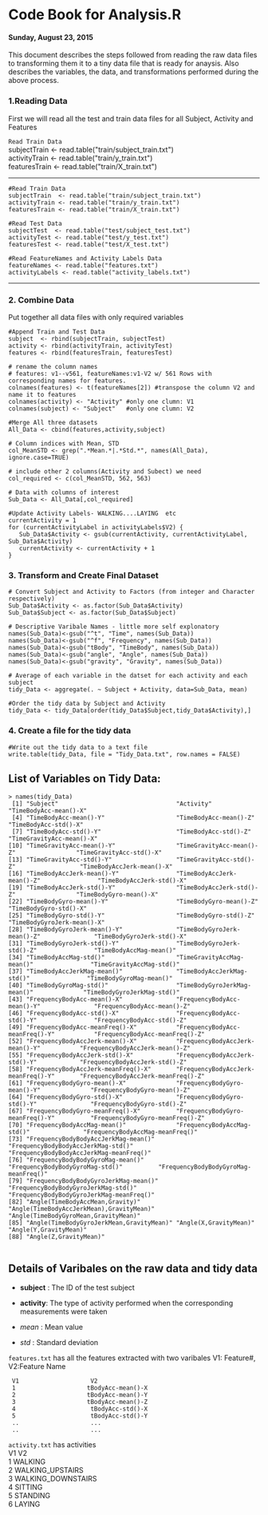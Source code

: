 
# Code Book for Analysis.R
#### Sunday, August 23, 2015

This document describes the steps followed from reading the raw data files to transforming them it to a tiny data file that is ready for anaysis.
Also describes the variables, the data, and transformations performed during the above process.


### 1.Reading Data
   First we will read all the test and train data files for all Subject, Activity and Features



`Read Train Data`  
subjectTrain  <- read.table("train/subject_train.txt")  
activityTrain <- read.table("train/y_train.txt")  
featuresTrain <- read.table("train/X_train.txt")   

***

```{r, eval=FALSE}
#Read Train Data  
subjectTrain  <- read.table("train/subject_train.txt")  
activityTrain <- read.table("train/y_train.txt")  
featuresTrain <- read.table("train/X_train.txt")   

#Read Test Data
subjectTest  <- read.table("test/subject_test.txt")
activityTest <- read.table("test/y_test.txt")
featuresTest <- read.table("test/X_test.txt")

#Read FeatureNames and Activity Labels Data
featureNames <- read.table("features.txt")
activityLabels <- read.table("activity_labels.txt")
```

***
### 2. Combine Data 
   Put together all data files with only required variables 

```{r, eval=FALSE}
#Append Train and Test Data 
subject  <- rbind(subjectTrain, subjectTest)
activity <- rbind(activityTrain, activityTest)
features <- rbind(featuresTrain, featuresTest)

# rename the column names
# features: v1--v561, featureNames:v1-V2 w/ 561 Rows with corresponding names for features.
colnames(features) <- t(featureNames[2]) #transpose the column V2 and name it to features
colnames(activity) <- "Activity" #only one clumn: V1
colnames(subject) <- "Subject"   #only one clumn: V2

#Merge All three datasets 
All_Data <- cbind(features,activity,subject)

# Column indices with Mean, STD
col_MeanSTD <- grep(".*Mean.*|.*Std.*", names(All_Data), ignore.case=TRUE)

# include other 2 columns(Activity and Subect) we need
col_required <- c(col_MeanSTD, 562, 563)

# Data with columns of interest
Sub_Data <- All_Data[,col_required]

#Update Activity Labels- WALKING....LAYING  etc
currentActivity = 1 
for (currentActivityLabel in activityLabels$V2) { 
   Sub_Data$Activity <- gsub(currentActivity, currentActivityLabel, Sub_Data$Activity) 
   currentActivity <- currentActivity + 1 
} 
```


### 3. Transform and Create Final Dataset
```{r, eval=FALSE}
# Convert Subject and Activity to Factors (from integer and Character respectively)
Sub_Data$Activity <- as.factor(Sub_Data$Activity) 
Sub_Data$Subject <- as.factor(Sub_Data$Subject) 

# Descriptive Varibale Names - little more self explonatory
names(Sub_Data)<-gsub("^t", "Time", names(Sub_Data))
names(Sub_Data)<-gsub("^f", "Frequency", names(Sub_Data))
names(Sub_Data)<-gsub("tBody", "TimeBody", names(Sub_Data))
names(Sub_Data)<-gsub("angle", "Angle", names(Sub_Data))
names(Sub_Data)<-gsub("gravity", "Gravity", names(Sub_Data))

# Average of each variable in the datset for each activity and each subject
tidy_Data <- aggregate(. ~ Subject + Activity, data=Sub_Data, mean)

#Order the tidy data by Subject and Activity
tidy_Data <- tidy_Data[order(tidy_Data$Subject,tidy_Data$Activity),]
```

### 4. Create a file for the tidy data

```{r, eval=FALSE}
#Write out the tidy data to a text file
write.table(tidy_Data, file = "Tidy_Data.txt", row.names = FALSE)
```

## List of Variables on Tidy Data:
```{r, eval=FALSE}
> names(tidy_Data)
 [1] "Subject"                                 "Activity"                                "TimeBodyAcc-mean()-X"                   
 [4] "TimeBodyAcc-mean()-Y"                    "TimeBodyAcc-mean()-Z"                    "TimeBodyAcc-std()-X"                    
 [7] "TimeBodyAcc-std()-Y"                     "TimeBodyAcc-std()-Z"                     "TimeGravityAcc-mean()-X"                
[10] "TimeGravityAcc-mean()-Y"                 "TimeGravityAcc-mean()-Z"                 "TimeGravityAcc-std()-X"                 
[13] "TimeGravityAcc-std()-Y"                  "TimeGravityAcc-std()-Z"                  "TimeBodyAccJerk-mean()-X"               
[16] "TimeBodyAccJerk-mean()-Y"                "TimeBodyAccJerk-mean()-Z"                "TimeBodyAccJerk-std()-X"                
[19] "TimeBodyAccJerk-std()-Y"                 "TimeBodyAccJerk-std()-Z"                 "TimeBodyGyro-mean()-X"                  
[22] "TimeBodyGyro-mean()-Y"                   "TimeBodyGyro-mean()-Z"                   "TimeBodyGyro-std()-X"                   
[25] "TimeBodyGyro-std()-Y"                    "TimeBodyGyro-std()-Z"                    "TimeBodyGyroJerk-mean()-X"              
[28] "TimeBodyGyroJerk-mean()-Y"               "TimeBodyGyroJerk-mean()-Z"               "TimeBodyGyroJerk-std()-X"               
[31] "TimeBodyGyroJerk-std()-Y"                "TimeBodyGyroJerk-std()-Z"                "TimeBodyAccMag-mean()"                  
[34] "TimeBodyAccMag-std()"                    "TimeGravityAccMag-mean()"                "TimeGravityAccMag-std()"                
[37] "TimeBodyAccJerkMag-mean()"               "TimeBodyAccJerkMag-std()"                "TimeBodyGyroMag-mean()"                 
[40] "TimeBodyGyroMag-std()"                   "TimeBodyGyroJerkMag-mean()"              "TimeBodyGyroJerkMag-std()"              
[43] "FrequencyBodyAcc-mean()-X"               "FrequencyBodyAcc-mean()-Y"               "FrequencyBodyAcc-mean()-Z"              
[46] "FrequencyBodyAcc-std()-X"                "FrequencyBodyAcc-std()-Y"                "FrequencyBodyAcc-std()-Z"               
[49] "FrequencyBodyAcc-meanFreq()-X"           "FrequencyBodyAcc-meanFreq()-Y"           "FrequencyBodyAcc-meanFreq()-Z"          
[52] "FrequencyBodyAccJerk-mean()-X"           "FrequencyBodyAccJerk-mean()-Y"           "FrequencyBodyAccJerk-mean()-Z"          
[55] "FrequencyBodyAccJerk-std()-X"            "FrequencyBodyAccJerk-std()-Y"            "FrequencyBodyAccJerk-std()-Z"           
[58] "FrequencyBodyAccJerk-meanFreq()-X"       "FrequencyBodyAccJerk-meanFreq()-Y"       "FrequencyBodyAccJerk-meanFreq()-Z"      
[61] "FrequencyBodyGyro-mean()-X"              "FrequencyBodyGyro-mean()-Y"              "FrequencyBodyGyro-mean()-Z"             
[64] "FrequencyBodyGyro-std()-X"               "FrequencyBodyGyro-std()-Y"               "FrequencyBodyGyro-std()-Z"              
[67] "FrequencyBodyGyro-meanFreq()-X"          "FrequencyBodyGyro-meanFreq()-Y"          "FrequencyBodyGyro-meanFreq()-Z"         
[70] "FrequencyBodyAccMag-mean()"              "FrequencyBodyAccMag-std()"               "FrequencyBodyAccMag-meanFreq()"         
[73] "FrequencyBodyBodyAccJerkMag-mean()"      "FrequencyBodyBodyAccJerkMag-std()"       "FrequencyBodyBodyAccJerkMag-meanFreq()" 
[76] "FrequencyBodyBodyGyroMag-mean()"         "FrequencyBodyBodyGyroMag-std()"          "FrequencyBodyBodyGyroMag-meanFreq()"    
[79] "FrequencyBodyBodyGyroJerkMag-mean()"     "FrequencyBodyBodyGyroJerkMag-std()"      "FrequencyBodyBodyGyroJerkMag-meanFreq()"
[82] "Angle(TimeBodyAccMean,Gravity)"          "Angle(TimeBodyAccJerkMean),GravityMean)" "Angle(TimeBodyGyroMean,GravityMean)"    
[85] "Angle(TimeBodyGyroJerkMean,GravityMean)" "Angle(X,GravityMean)"                    "Angle(Y,GravityMean)"                   
[88] "Angle(Z,GravityMean)"                   
```

```{r, eval=FALSE}

```

## Details of Varibales on the raw data and tidy data
- **subject** : The ID of the test subject
- **activity**: The type of activity performed when the corresponding measurements were taken

- *mean* : Mean value
- *std* : Standard deviation



`features.txt` has all the features extracted with two varibales V1: Feature#, V2:Feature Name

     V1                    V2
     1                    tBodyAcc-mean()-X  
     2                    tBodyAcc-mean()-Y  
     3                    tBodyAcc-mean()-Z  
     4                     tBodyAcc-std()-X  
     5                     tBodyAcc-std()-Y  
     ..                    ...               
     ..                    ... 
    
`activity.txt` has activities  
   V1                  V2    
   1              WALKING  
   2     WALKING_UPSTAIRS  
   3   WALKING_DOWNSTAIRS  
   4              SITTING  
   5             STANDING  
   6               LAYING  
   

###
    

